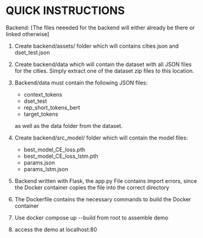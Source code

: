 # QUICK INSTRUCTIONS
Backend:
[The files neeeded for the backend will either already be there or linked otherwise]
1. Create backend/assets/ folder which will contains cities.json and dset_test.json
2. Create backend/data which will contain the dataset with all JSON files for the cities. Simply extract one of the dataset zip files to this location.
3. Backend/data must contain the following JSON files:
    - context_tokens
    - dset_test
    - rep_short_tokens_bert
    - target_tokens
   
   as well as the data folder from the dataset.
4. Create backend/src_model/ folder which will contain the model files:
    - best_model_CE_loss.pth
    - best_model_CE_loss_lstm.pth
    - params.json
    - params_lstm.json
5. Backend written with Flask, the app.py File contains import errors, since the Docker container copies the file into the correct directory
6. The Dockerfile contains the necessary commands to build the Docker container
7. Use docker compose up --build from root to assemble demo
8. access the demo at localhost:80
    
